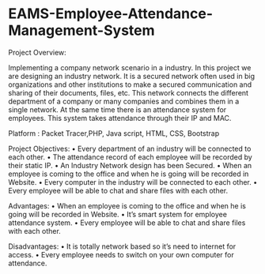 # EAMS-Employee-Attendance-Management-System

Project Overview: 

Implementing a company network scenario in a industry. In this project we are designing an industry network. It is a secured network often used in big organizations and other institutions to make a secured communication and sharing of their documents, files, etc. This network connects the different department of a company or many companies and combines them in a single network. 
At the same time there is an attendance system for employees. This system takes attendance through their IP and MAC. 

Platform : 
		Packet Tracer,PHP, Java script, HTML, CSS, Bootstrap

Project Objectives: 
    • Every department of an industry will be connected to each other.
    • The attendance record of each employee will be recorded by their static IP.
    • An Industry Network design has been Secured.
    • When an employee is coming to the office and when he is going will be recorded in Website.
    • Every computer in the industry will be connected to each other.
    • Every employee will be able to chat and share files with each other. 
 
Advantages:
    • When an employee is coming to the office and when he is going will be recorded in Website.
    • It’s smart system for employee attendance system.
    • Every employee will be able to chat and share files with each other.

Disadvantages:
    • It is totally network based so it’s need to internet for access.
    • Every employee needs to switch on your own computer for attendance.
